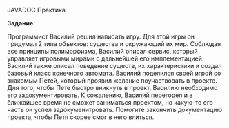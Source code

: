 JAVADOC Практика 

**Задание:**

Программист Василий решил написать игру. Для этой игры он придумал 2 типа объектов: существа и окружающий их мир. Соблюдая все принципы полиморфизма, Василий описал сервис, который управляет игровыми мирами с дальнейшей его имплементацией. Василий также описал поведение существ, их характеристики и создал базовый класс конечного автомата. Василий поделился своей игрой со знакомым Петей, который проявил желание поучаствовать в проекте. Для того, чтобы Пете быстро вникнуть в проект, Василию необходимо его задокументировать. К сожалению, Василий перегорел и в ближайшее время не сможет заниматься проектом, но какую-то его часть он успел задокуменитровать. Помогите закончить документацию проекта, чтобы Петя скорее смог в него влиться.

